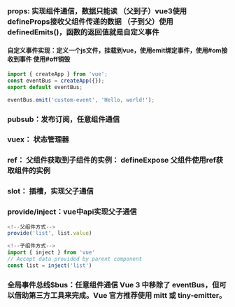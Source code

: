 ### props: 实现组件通信，数据只能读    （父到子）vue3使用defineProps接收父组件传递的数据      （子到父）使用definedEmits()，函数的返回值就是自定义事件


#### 自定义事件实现：定义一个js文件，挂载到vue，使用emit绑定事件，使用#om接收到事件 使用#off销毁
```javascript
import { createApp } from 'vue';
const eventBus = createApp({});
export default eventBus;
```

``` javascript
eventBus.emit('custom-event', 'Hello, world!');
```

### pubsub：发布订阅，任意组件通信


### vuex： 状态管理器


### ref： 父组件获取到子组件的实例： defineExpose 父组件使用ref获取组件的实例


### slot： 插槽，实现父子通信


### provide/inject：vue中api实现父子通信
```javascript
<!--父组件方式-->
provide('list', list.value)

<!--子组件方式-->
import { inject } from 'vue'
// Accept data provided by parent component
const list = inject('list')
```
### 全局事件总线$bus：任意组件通信  Vue 3 中移除了 eventBus，但可以借助第三方工具来完成。Vue 官方推荐使用 mitt 或 tiny-emitter。


